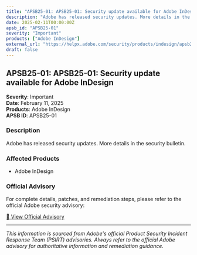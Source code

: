 ```yaml
---
title: "APSB25-01: APSB25-01: Security update available for Adobe InDesign"
description: "Adobe has released security updates. More details in the security bulletin."
date: 2025-02-11T00:00:00Z
apsb_id: "APSB25-01"
severity: "Important"
products: ["Adobe InDesign"]
external_url: "https://helpx.adobe.com/security/products/indesign/apsb25-01.html"
draft: false
---
```


## APSB25-01: APSB25-01: Security update available for Adobe InDesign

**Severity**: Important  
**Date**: February 11, 2025  
**Products**: Adobe InDesign  
**APSB ID**: APSB25-01

### Description

Adobe has released security updates. More details in the security bulletin.

### Affected Products

- Adobe InDesign


### Official Advisory

For complete details, patches, and remediation steps, please refer to the official Adobe security advisory:

[🔗 View Official Advisory](https://helpx.adobe.com/security/products/indesign/apsb25-01.html)

---

*This information is sourced from Adobe's official Product Security Incident Response Team (PSIRT) advisories. Always refer to the official Adobe advisory for authoritative information and remediation guidance.*
